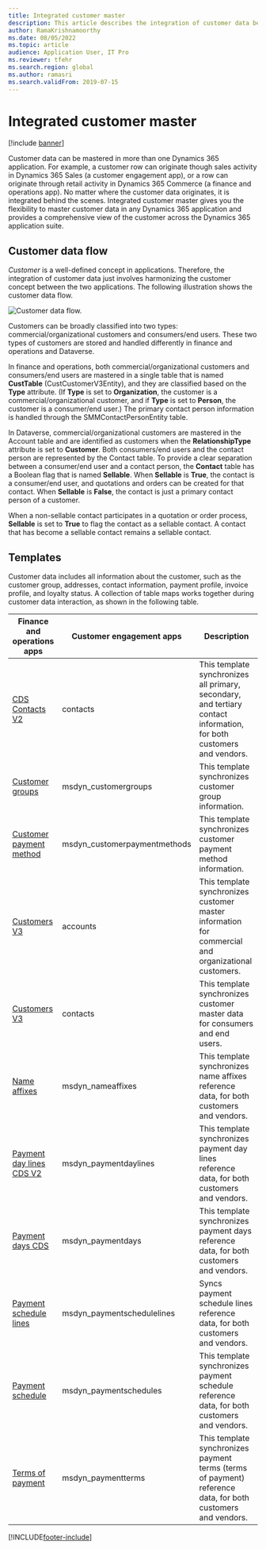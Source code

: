 ```yaml
---
title: Integrated customer master
description: This article describes the integration of customer data between finance and operations and Dataverse.
author: RamaKrishnamoorthy 
ms.date: 08/05/2022
ms.topic: article
audience: Application User, IT Pro
ms.reviewer: tfehr
ms.search.region: global
ms.author: ramasri
ms.search.validFrom: 2019-07-15
---
```


# Integrated customer master

[!include [banner](../../includes/banner.md)]



Customer data can be mastered in more than one Dynamics 365 application. For example, a customer row can originate though sales activity in Dynamics 365 Sales (a customer engagement app), or a row can originate through retail activity in Dynamics 365 Commerce (a finance and operations app). No matter where the customer data originates, it is integrated behind the scenes. Integrated customer master gives you the flexibility to master customer data in any Dynamics 365 application and provides a comprehensive view of the customer across the Dynamics 365 application suite.

## Customer data flow

*Customer* is a well-defined concept in applications. Therefore, the integration of customer data just involves harmonizing the customer concept between the two applications. The following illustration shows the customer data flow.

![Customer data flow.](media/dual-write-customer-data-flow.png)

Customers can be broadly classified into two types: commercial/organizational customers and consumers/end users. These two types of customers are stored and handled differently in finance and operations and Dataverse.

In finance and operations, both commercial/organizational customers and consumers/end users are mastered in a single table that is named **CustTable** (CustCustomerV3Entity), and they are classified based on the **Type** attribute. (If **Type** is set to **Organization**, the customer is a commercial/organizational customer, and if **Type** is set to **Person**, the customer is a consumer/end user.) The primary contact person information is handled through the SMMContactPersonEntity table.

In Dataverse, commercial/organizational customers are mastered in the Account table and are identified as customers when the **RelationshipType** attribute is set to **Customer**. Both consumers/end users and the contact person are represented by the Contact table. To provide a clear separation between a consumer/end user and a contact person, the **Contact** table has a Boolean flag that is named **Sellable**. When **Sellable** is **True**, the contact is a consumer/end user, and quotations and orders can be created for that contact. When **Sellable** is **False**, the contact is just a primary contact person of a customer.

When a non-sellable contact participates in a quotation or order process, **Sellable** is set to **True** to flag the contact as a sellable contact. A contact that has become a sellable contact remains a sellable contact.

## Templates

Customer data includes all information about the customer, such as the customer group, addresses, contact information, payment profile, invoice profile, and loyalty status. A collection of table maps works together during customer data interaction, as shown in the following table.

Finance and operations apps | Customer engagement apps         | Description
----------------------------|---------------------------------|------------
[CDS Contacts V2](mapping-reference.md#115) | contacts | This template synchronizes all primary, secondary, and tertiary contact information, for both customers and vendors.
[Customer groups](mapping-reference.md#126) | msdyn_customergroups | This template synchronizes customer group information.
[Customer payment method](mapping-reference.md#127) | msdyn_customerpaymentmethods | This template synchronizes customer payment method information.
[Customers V3](mapping-reference.md#101) | accounts | This template synchronizes customer master information for commercial and organizational customers.
[Customers V3](mapping-reference.md#116) | contacts | This template synchronizes customer master data for consumers and end users.
[Name affixes](mapping-reference.md#155) | msdyn_nameaffixes | This template synchronizes name affixes reference data, for both customers and vendors.
[Payment day lines CDS V2](mapping-reference.md#157) | msdyn_paymentdaylines | This template synchronizes payment day lines reference data, for both customers and vendors.
[Payment days CDS](mapping-reference.md#158) | msdyn_paymentdays | This template synchronizes payment days reference data, for both customers and vendors.
[Payment schedule lines](mapping-reference.md#159) | msdyn_paymentschedulelines | Syncs payment schedule lines reference data, for both customers and vendors.
[Payment schedule](mapping-reference.md#160) | msdyn_paymentschedules | This template synchronizes payment schedule reference data, for both customers and vendors.
[Terms of payment](mapping-reference.md#161) | msdyn_paymentterms | This template synchronizes payment terms (terms of payment) reference data, for both customers and vendors.

[!INCLUDE[footer-include](../../../../includes/footer-banner.md)]

